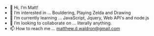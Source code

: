 - 👋 Hi, I’m Matt!
- 👀 I’m interested in ... Bouldering, Playing Zelda and Drawing
- 🌱 I’m currently learning ... JavaScript, Jquery, Web API's and node.js
- 💞️ I’m looking to collaborate on ... literally anything. 
- 📫 How to reach me ... matthew.d.waldron@gmail.com

<!---
mrartrager/mrartrager is a ✨ special ✨ repository because its `README.md` (this file) appears on your GitHub profile.
You can click the Preview link to take a look at your changes.
--->
